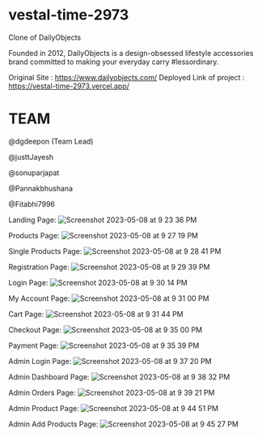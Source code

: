 # vestal-time-2973
Clone of DailyObjects

Founded in 2012, DailyObjects is a design-obsessed lifestyle accessories brand committed to making your everyday carry #lessordinary.

Original Site : https://www.dailyobjects.com/
Deployed Link of project : https://vestal-time-2973.vercel.app/

# TEAM
@dgdeepon (Team Lead)

@justtJayesh

@sonuparjapat

@Pannakbhushana

@Fitabhi7996

Landing Page:
![Screenshot 2023-05-08 at 9 23 36 PM](https://user-images.githubusercontent.com/115465646/236870861-937269be-9cb3-4032-a422-72ea5f76449a.png)

Products Page:
![Screenshot 2023-05-08 at 9 27 19 PM](https://user-images.githubusercontent.com/115465646/236871739-4f9bdfd6-a974-46cf-ae53-16eb41a9c8e2.png)

Single Products Page:
![Screenshot 2023-05-08 at 9 28 41 PM](https://user-images.githubusercontent.com/115465646/236872067-f84ff5be-2591-4449-89c5-6f0aeeb51382.png)

Registration Page:
![Screenshot 2023-05-08 at 9 29 39 PM](https://user-images.githubusercontent.com/115465646/236872289-80ef85ec-4a18-4cd3-8fec-fdbfe83cc5d2.png)

Login Page:
![Screenshot 2023-05-08 at 9 30 14 PM](https://user-images.githubusercontent.com/115465646/236872419-fd9fcf6f-626e-4ad2-bdfb-1499ca16816b.png)


My Account Page:
![Screenshot 2023-05-08 at 9 31 00 PM](https://user-images.githubusercontent.com/115465646/236872567-96944eb7-e6e8-4bf2-8cff-eb230ec2fc5f.png)

Cart Page:
![Screenshot 2023-05-08 at 9 31 44 PM](https://user-images.githubusercontent.com/115465646/236872709-f6dee871-7c2e-42a1-9a0a-2caad40aa230.png)

Checkout Page:
![Screenshot 2023-05-08 at 9 35 00 PM](https://user-images.githubusercontent.com/115465646/236873439-58f4613b-4944-40a8-8fd4-736f703846bc.png)


Payment Page:
![Screenshot 2023-05-08 at 9 35 39 PM](https://user-images.githubusercontent.com/115465646/236873585-b4ac424b-dedd-4dcd-8069-16dc362c9358.png)

Admin Login Page:
![Screenshot 2023-05-08 at 9 37 20 PM](https://user-images.githubusercontent.com/115465646/236873967-2acfb669-c9c3-4a90-8883-0b648a55d369.png)

Admin Dashboard Page:
![Screenshot 2023-05-08 at 9 38 32 PM](https://user-images.githubusercontent.com/115465646/236874228-4a8e0533-96fc-46e1-900d-c76f77f47635.png)

Admin Orders Page:
![Screenshot 2023-05-08 at 9 39 21 PM](https://user-images.githubusercontent.com/115465646/236874389-cb552ba0-68e5-4148-9911-556105628b4f.png)

Admin Product Page:
![Screenshot 2023-05-08 at 9 44 51 PM](https://user-images.githubusercontent.com/115465646/236875542-0e1b49bb-a8a3-4cb6-9f13-ea03eefb7f0b.png)

Admin Add Products Page:
![Screenshot 2023-05-08 at 9 45 27 PM](https://user-images.githubusercontent.com/115465646/236875663-107af6f4-3fd8-4d4c-8aae-9b5ce755beef.png)













